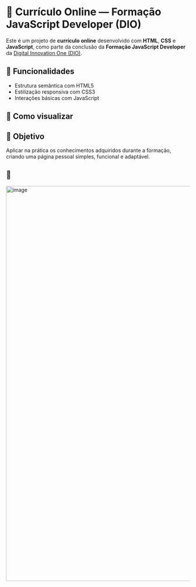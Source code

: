 # 💼 Currículo Online — Formação JavaScript Developer (DIO)

Este é um projeto de **currículo online** desenvolvido com **HTML**, **CSS** e **JavaScript**, como parte da conclusão da **Formação JavaScript Developer** da [Digital Innovation One (DIO)](https://www.dio.me/).

## 🚀 Funcionalidades

- Estrutura semântica com HTML5  
- Estilização responsiva com CSS3  
- Interações básicas com JavaScript

## 📁 Como visualizar



## 📌 Objetivo

Aplicar na prática os conhecimentos adquiridos durante a formação, criando uma página pessoal simples, funcional e adaptável.

## 📸

<img width="1920" height="1080" alt="image" src="https://github.com/user-attachments/assets/e957f6ce-c017-4698-aa80-a97802b8ad70" />


